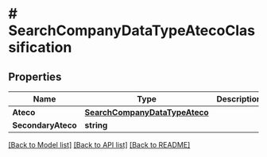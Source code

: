 # # SearchCompanyDataTypeAtecoClassification


## Properties 


Name | Type | Description | Notes
------------ | ------------- | ------------- | -------------
**Ateco**| [**SearchCompanyDataTypeAteco**](SearchCompanyDataTypeAteco.md) |   | [optional]
**SecondaryAteco**| **string** |   | [optional]


[[Back to Model list]](../../README.md#models) [[Back to API list]](../../README.md#endpoints) [[Back to README]](../../README.md)

